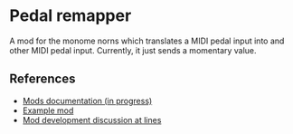 # Pedal remapper

A mod for the monome norns which translates a MIDI pedal input into
and other MIDI pedal input. Currently, it just sends a momentary value.

## References

- [Mods documentation (in progress)](https://monome.org/docs/norns/community-scripts/#mods)
- [Example mod](https://github.com/monome/norns-example-mod)
- [Mod development discussion at lines](https://github.com/monome/norns/blob/main/lua/core/keyboard.lua)
